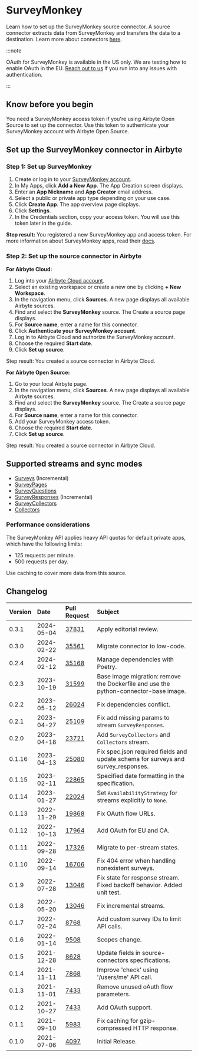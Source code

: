# SurveyMonkey

Learn how to set up the SurveyMonkey source connector. A source connector extracts data from SurveyMonkey and transfers the data to a destination. Learn more about connectors [here](/using-airbyte/core-concepts/).

:::note

OAuth for SurveyMonkey is available in the US only. We are testing how to enable OAuth in the EU. [Reach out to us](mailto:product@airbyte.io) if you run into any issues with authentication.

:::

<!-- env:oss -->
## Know before you begin

You need a SurveyMonkey access token if you're using Airbyte Open Source to set up the connector. Use this token to authenticate your SurveyMonkey account with Airbyte Open Source.
<!-- /env:oss -->

## Set up the SurveyMonkey connector in Airbyte

### Step 1: Set up SurveyMonkey

1. Create or log in to your [SurveyMonkey account](https://developer.surveymonkey.com/apps/).
2. In My Apps, click **Add a New App**. The App Creation screen displays.
3. Enter an **App Nickname** and **App Creator** email address.
4. Select a public or private app type depending on your use case.
5. Click **Create App**. The app overview page displays.
6. Click **Settings**.
7. In the Credentials section, copy your access token. You will use this token later in the guide.

**Step result:** You registered a new SurveyMonkey app and access token.
For more information about SurveyMonkey apps, read their [docs](https://developer.surveymonkey.com/api/v3/#SurveyMonkey-Api).

### Step 2: Set up the source connector in Airbyte

<!-- env:cloud -->
**For Airbyte Cloud:**

1. Log into your [Airbyte Cloud account](https://cloud.airbyte.com/workspaces).
2. Select an existing workspace or create a new one by clicking **+ New Workspace**.
3. In the navigation menu, click **Sources**. A new page displays all available Airbyte sources.
4. Find and select the **SurveyMonkey** source. The Create a source page displays.
5. For **Source name**, enter a name for this connector.
6. Click **Authenticate your SurveyMonkey account**.
7. Log in to Airbyte Cloud and authorize the SurveyMonkey account.
8. Choose the required **Start date**.
9. Click **Set up source**.

Step result: You created a source connector in Airbyte Cloud.
<!-- /env:cloud -->

<!-- env:oss -->
**For Airbyte Open Source:**

1. Go to your local Airbyte page.
2. In the navigation menu, click **Sources**. A new page displays all available Airbyte sources.
3. Find and select the **SurveyMonkey** source. The Create a source page displays.
5. For **Source name**, enter a name for this connector.
4. Add your SurveyMonkey access token.
8. Choose the required **Start date**.
9. Click **Set up source**.

Step result: You created a source connector in Airbyte Cloud.
<!-- /env:oss -->

## Supported streams and sync modes

* [Surveys](https://api.surveymonkey.com/v3/docs?shell#api-endpoints-get-surveys) \(Incremental\)
* [SurveyPages](https://api.surveymonkey.com/v3/docs?shell#api-endpoints-get-surveys-survey_id-pages)
* [SurveyQuestions](https://api.surveymonkey.com/v3/docs?shell#api-endpoints-get-surveys-survey_id-pages-page_id-questions)
* [SurveyResponses](https://api.surveymonkey.com/v3/docs?shell#api-endpoints-get-surveys-id-responses-bulk) \(Incremental\)
* [SurveyCollectors](https://api.surveymonkey.com/v3/docs?shell#api-endpoints-get-surveys-survey_id-collectors)
* [Collectors](https://api.surveymonkey.com/v3/docs?shell#api-endpoints-get-collectors-collector_id-)

### Performance considerations

The SurveyMonkey API applies heavy API quotas for default private apps, which have the following limits:

* 125 requests per minute.
* 500 requests per day.

Use caching to cover more data from this source.

## Changelog

| Version | Date       | Pull Request                                             | Subject                                                                          |
|:--------|:-----------|:---------------------------------------------------------|:---------------------------------------------------------------------------------|
| 0.3.1   | 2024-05-04 | [37831](https://github.com/airbytehq/airbyte/pull/37831) | Apply editorial review.                                                          |
| 0.3.0   | 2024-02-22 | [35561](https://github.com/airbytehq/airbyte/pull/35561) | Migrate connector to low-code.                                                   |
| 0.2.4   | 2024-02-12 | [35168](https://github.com/airbytehq/airbyte/pull/35168) | Manage dependencies with Poetry.                                                 |
| 0.2.3   | 2023-10-19 | [31599](https://github.com/airbytehq/airbyte/pull/31599) | Base image migration: remove the Dockerfile and use the python-connector-base image. |
| 0.2.2   | 2023-05-12 | [26024](https://github.com/airbytehq/airbyte/pull/26024) | Fix dependencies conflict.                                                       |
| 0.2.1   | 2023-04-27 | [25109](https://github.com/airbytehq/airbyte/pull/25109) | Fix add missing params to stream `SurveyResponses`.                              |
| 0.2.0   | 2023-04-18 | [23721](https://github.com/airbytehq/airbyte/pull/23721) | Add `SurveyCollectors` and `Collectors` stream.                                  |
| 0.1.16  | 2023-04-13 | [25080](https://github.com/airbytehq/airbyte/pull/25080) | Fix spec.json required fields and update schema for surveys and survey_responses.|
| 0.1.15  | 2023-02-11 | [22865](https://github.com/airbytehq/airbyte/pull/22865) | Specified date formatting in the specification.                                  |
| 0.1.14  | 2023-01-27 | [22024](https://github.com/airbytehq/airbyte/pull/22024) | Set `AvailabilityStrategy` for streams explicitly to `None`.                     |
| 0.1.13  | 2022-11-29 | [19868](https://github.com/airbytehq/airbyte/pull/19868) | Fix OAuth flow URLs.                                                             |
| 0.1.12  | 2022-10-13 | [17964](https://github.com/airbytehq/airbyte/pull/17964) | Add OAuth for EU and CA.                                                         |
| 0.1.11  | 2022-09-28 | [17326](https://github.com/airbytehq/airbyte/pull/17326) | Migrate to per-stream states.                                                    |
| 0.1.10  | 2022-09-14 | [16706](https://github.com/airbytehq/airbyte/pull/16706) | Fix 404 error when handling nonexistent surveys.                                 |
| 0.1.9   | 2022-07-28 | [13046](https://github.com/airbytehq/airbyte/pull/14998) | Fix state for response stream. Fixed backoff behavior. Added unit test.          |
| 0.1.8   | 2022-05-20 | [13046](https://github.com/airbytehq/airbyte/pull/13046) | Fix incremental streams.                                                         |
| 0.1.7   | 2022-02-24 | [8768](https://github.com/airbytehq/airbyte/pull/8768)   | Add custom survey IDs to limit API calls.                                        |
| 0.1.6   | 2022-01-14 | [9508](https://github.com/airbytehq/airbyte/pull/9508)   | Scopes change.                                                                   |
| 0.1.5   | 2021-12-28 | [8628](https://github.com/airbytehq/airbyte/pull/8628)   | Update fields in source-connectors specifications.                               |
| 0.1.4   | 2021-11-11 | [7868](https://github.com/airbytehq/airbyte/pull/7868)   | Improve 'check' using '/users/me' API call.                                      |
| 0.1.3   | 2021-11-01 | [7433](https://github.com/airbytehq/airbyte/pull/7433)   | Remove unused oAuth flow parameters.                                             |
| 0.1.2   | 2021-10-27 | [7433](https://github.com/airbytehq/airbyte/pull/7433)   | Add OAuth support.                                                               |
| 0.1.1   | 2021-09-10 | [5983](https://github.com/airbytehq/airbyte/pull/5983)   | Fix caching for gzip-compressed HTTP response.                                   |
| 0.1.0   | 2021-07-06 | [4097](https://github.com/airbytehq/airbyte/pull/4097)   | Initial Release.                                                                 |
